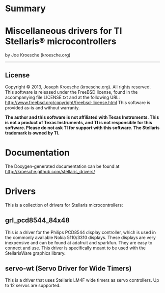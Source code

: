 Summary
=======

Miscellaneous drivers for TI Stellaris&reg; microcontrollers
======================================================
by Joe Kroesche (kroesche.org)

---

License
-------
Copyright &copy; 2013, Joseph Kroesche (kroesche.org).  All rights reserved.
This software is released under the FreeBSD license, found in the accompanying file LICENSE.txt and at the following URL:
  http://www.freebsd.org/copyright/freebsd-license.html
This software is provided as-is and without warranty.

**The author and this software is not affiliated with Texas Instruments.  This is not a product of Texas Instruments, and TI is not responsible for this software.  Please do not ask TI for support with this software.  The Stellaris trademark is owned by TI.**

Documentation
=============
The Doxygen-generated documentation can be found at http://kroesche.github.com/stellaris_drivers/

Drivers
=======
This is a collection of drivers for Stellaris microcontrollers:

grl_pcd8544_84x48
-----------------
This is a driver for the Philips PCD8544 display controller, which is used in the commonly available Nokia 5110/3310 displays.  These displays are very inexpensive and can be found at adafruit and sparkfun.  They are easy to connect and use.  This driver is specifically meant to be used with the StellarisWare graphics library.

servo-wt (Servo Driver for Wide Timers)
--------
This is a driver that uses Stellaris LM4F wide timers as servo controllers.  Up to 12 servos are supported.

